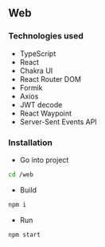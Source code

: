 ## Web

### Technologies used

- TypeScript
- React
- Chakra UI
- React Router DOM
- Formik
- Axios
- JWT decode
- React Waypoint
- Server-Sent Events API

### Installation

- Go into project

```sh
cd /web
```

- Build

```sh
npm i
```

- Run

```sh
npm start
```
